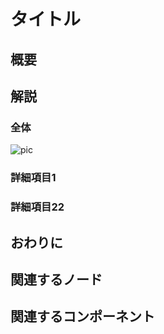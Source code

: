 <!-- NeosVR Techbook-->

# タイトル

## 概要



## 解説

### 全体
![pic](URL "pic")

### 詳細項目1

### 詳細項目22

## おわりに

## 関連するノード

## 関連するコンポーネント

<!-- ## 追記 -->